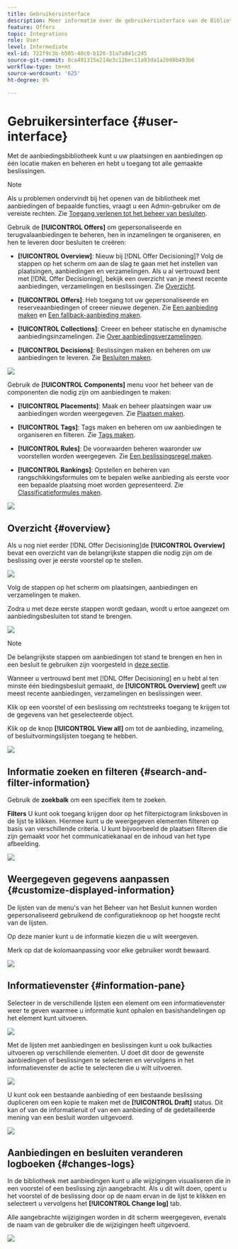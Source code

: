 ```yaml
---
title: Gebruikersinterface
description: Meer informatie over de gebruikersinterface van de Bibliotheek van de Aanbieding
feature: Offers
topic: Integrations
role: User
level: Intermediate
exl-id: 722f9c3b-b505-48c0-b126-31a7a841c245
source-git-commit: 0ca491315e214e3c12bec11a93da1a2b98b493b6
workflow-type: tm+mt
source-wordcount: '625'
ht-degree: 0%

---
```


# Gebruikersinterface {#user-interface}

Met de aanbiedingsbibliotheek kunt u uw plaatsingen en aanbiedingen op één locatie maken en beheren en hebt u toegang tot alle gemaakte beslissingen.

>[!NOTE]
>
>Als u problemen ondervindt bij het openen van de bibliotheek met aanbiedingen of bepaalde functies, vraagt u een Admin-gebruiker om de vereiste rechten. Zie [Toegang verlenen tot het beheer van besluiten](starting-offer-decisioning.md#granting-acess-to-decision-management).

Gebruik de  **[!UICONTROL Offers]** om gepersonaliseerde en terugvalaanbiedingen te beheren, hen in inzamelingen te organiseren, en hen te leveren door besluiten te creëren:

* **[!UICONTROL Overview]**: Nieuw bij [!DNL Offer Decisioning]? Volg de stappen op het scherm om aan de slag te gaan met het instellen van plaatsingen, aanbiedingen en verzamelingen. Als u al vertrouwd bent met [!DNL Offer Decisioning], bekijk een overzicht van je meest recente aanbiedingen, verzamelingen en beslissingen. Zie [Overzicht](#overview).

* **[!UICONTROL Offers]**: Heb toegang tot uw gepersonaliseerde en reserveaanbiedingen of creeer nieuwe degenen. Zie [Een aanbieding maken](../offer-library/creating-personalized-offers.md) en [Een fallback-aanbieding maken](../offer-library/creating-fallback-offers.md).

* **[!UICONTROL Collections]**: Creeer en beheer statische en dynamische aanbiedingsinzamelingen. Zie [Over aanbiedingsverzamelingen](../offer-library/creating-collections.md).

* **[!UICONTROL Decisions]**: Beslissingen maken en beheren om uw aanbiedingen te leveren. Zie [Besluiten maken](../offer-activities/create-offer-activities.md).

![](../assets/offers_menu.png)

Gebruik de  **[!UICONTROL Components]** menu voor het beheer van de componenten die nodig zijn om aanbiedingen te maken:

* **[!UICONTROL Placements]**: Maak en beheer plaatsingen waar uw aanbiedingen worden weergegeven. Zie [Plaatsen maken](../offer-library/creating-placements.md).

* **[!UICONTROL Tags]**: Tags maken en beheren om uw aanbiedingen te organiseren en filteren. Zie [Tags maken](../offer-library/creating-tags.md).

* **[!UICONTROL Rules]**: De voorwaarden beheren waaronder uw voorstellen worden weergegeven. Zie [Een beslissingsregel maken](../offer-library/creating-decision-rules.md).

* **[!UICONTROL Rankings]**: Opstellen en beheren van rangschikkingsformules om te bepalen welke aanbieding als eerste voor een bepaalde plaatsing moet worden gepresenteerd. Zie [Classificatieformules maken](../ranking/create-ranking-formulas.md).

![](../assets/offer_activities.png)

## Overzicht {#overview}

Als u nog niet eerder [!DNL Offer Decisioning]de **[!UICONTROL Overview]** bevat een overzicht van de belangrijkste stappen die nodig zijn om de beslissing over je eerste voorstel op te stellen.

![](../assets/overview_onboarding.png)

Volg de stappen op het scherm om plaatsingen, aanbiedingen en verzamelingen te maken.

Zodra u met deze eerste stappen wordt gedaan, wordt u ertoe aangezet om aanbiedingsbesluiten tot stand te brengen.

![](../assets/overview_collection-created.png)

>[!NOTE]
>
>De belangrijkste stappen om aanbiedingen tot stand te brengen en hen in een besluit te gebruiken zijn voorgesteld in [deze sectie](../offer-library/key-steps.md).

Wanneer u vertrouwd bent met [!DNL Offer Decisioning] en u hebt al ten minste één biedingsbesluit gemaakt, de **[!UICONTROL Overview]** geeft uw meest recente aanbiedingen, verzamelingen en beslissingen weer.

Klik op een voorstel of een beslissing om rechtstreeks toegang te krijgen tot de gegevens van het geselecteerde object.

Klik op de knop **[!UICONTROL View all]** om tot de aanbieding, inzameling, of besluitvormingslijsten toegang te hebben.

![](../assets/overview_view-all.png)

## Informatie zoeken en filteren {#search-and-filter-information}

Gebruik de **zoekbalk** om een specifiek item te zoeken.

**Filters** U kunt ook toegang krijgen door op het filterpictogram linksboven in de lijst te klikken. Hiermee kunt u de weergegeven elementen filteren op basis van verschillende criteria. U kunt bijvoorbeeld de plaatsen filteren die zijn gemaakt voor het communicatiekanaal en de inhoud van het type afbeelding.

![](../assets/filters.png)

## Weergegeven gegevens aanpassen {#customize-displayed-information}

De lijsten van de menu&#39;s van het Beheer van het Besluit kunnen worden gepersonaliseerd gebruikend de configuratieknoop op het hoogste recht van de lijsten.

Op deze manier kunt u de informatie kiezen die u wilt weergeven.

Merk op dat de kolomaanpassing voor elke gebruiker wordt bewaard.

![](../assets/columns.png)

## Informatievenster {#information-pane}

Selecteer in de verschillende lijsten een element om een informatievenster weer te geven waarmee u informatie kunt ophalen en basishandelingen op het element kunt uitvoeren.

![](../assets/information-pane.png)

Met de lijsten met aanbiedingen en beslissingen kunt u ook bulkacties uitvoeren op verschillende elementen. U doet dit door de gewenste aanbiedingen of beslissingen te selecteren en vervolgens in het informatievenster de actie te selecteren die u wilt uitvoeren.

![](../assets/bulk-actions.png)

U kunt ook een bestaande aanbieding of een bestaande beslissing dupliceren om een kopie te maken met de **[!UICONTROL Draft]** status. Dit kan of van de informatieruit of van een aanbieding of de gedetailleerde mening van een besluit worden uitgevoerd.

![](../assets/duplicate-offer.png)

## Aanbiedingen en besluiten veranderen logboeken {#changes-logs}

In de bibliotheek met aanbiedingen kunt u alle wijzigingen visualiseren die in een voorstel of een beslissing zijn aangebracht. Als u dit wilt doen, opent u het voorstel of de beslissing door op de naam ervan in de lijst te klikken en selecteert u vervolgens het **[!UICONTROL Change log]** tab.

Alle aangebrachte wijzigingen worden in dit scherm weergegeven, evenals de naam van de gebruiker die de wijzigingen heeft uitgevoerd.

![](../assets/change-logs.png)
